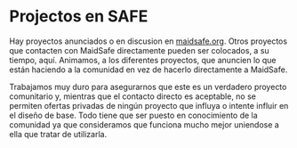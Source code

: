 # Projectos en SAFE

Hay proyectos anunciados o en discusion en [maidsafe.org](https://www.maidsafe.org). Otros proyectos que contacten con MaidSafe directamente pueden ser colocados, a su tiempo, aquí. Animamos, a los diferentes proyectos, que anuncien lo que están haciendo a la comunidad en vez de hacerlo directamente a MaidSafe.

Trabajamos muy duro para asegurarnos que este es un verdadero proyecto comunitario y, mientras que el contacto directo es aceptable, no se permiten ofertas privadas de ningún proyecto que influya o intente influir en el diseño de base. Todo tiene que ser puesto en conocimiento de la comunidad ya que consideramos que funciona mucho mejor uniendose a ella que tratar de utilizarla.


